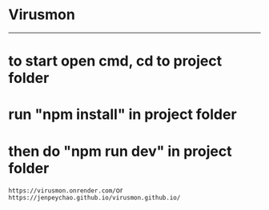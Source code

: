 # Virusmon
-----
# to start open cmd, cd to project folder
# run "npm install" in project folder
# then do "npm run dev"  in project folder
`https://virusmon.onrender.com/`or `https://jenpeychao.github.io/virusmon.github.io/`

